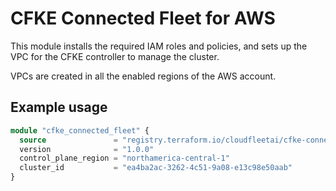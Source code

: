 # CFKE Connected Fleet for AWS

This module installs the required IAM roles and policies, and sets up the VPC for the CFKE controller to manage the cluster.

VPCs are created in all the enabled regions of the AWS account. 

## Example usage

```terraform
module "cfke_connected_fleet" {
  source               = "registry.terraform.io/cloudfleetai/cfke-connected-fleet/aws"
  version              = "1.0.0"
  control_plane_region = "northamerica-central-1"
  cluster_id           = "ea4ba2ac-3262-4c51-9a08-e13c98e50aab"
}
```

